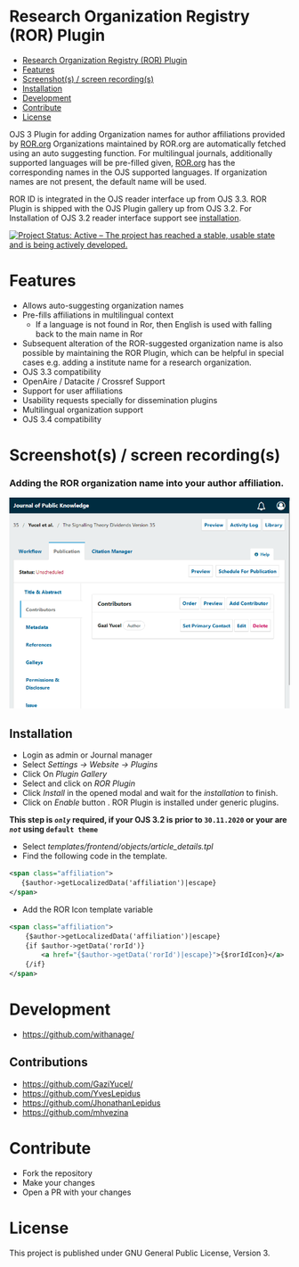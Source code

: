 # Research Organization Registry (ROR) Plugin

- [Research Organization Registry (ROR) Plugin](#research-organization-registry-ror-plugin)
- [Features](#features)
- [Screenshot(s) / screen recording(s)](#screenshots--screen-recordings)
- [Installation](#installation)
- [Development](#development)
- [Contribute](#contribute)
- [License](#license)

OJS 3 Plugin for adding Organization names for author affiliations provided by [ROR.org](https://ror.org/)
Organizations maintained by ROR.org are automatically fetched using an auto suggesting function.
For multilingual journals, additionally supported languages will be pre-filled given, [ROR.org](https://ror.org/) has the corresponding names in the OJS supported languages.
If organization names are not present, the default name will be used.

ROR ID is integrated in the OJS reader interface up from OJS 3.3.
ROR Plugin is shipped with the OJS Plugin gallery up from OJS 3.2. For Installation of OJS 3.2 reader interface support see [installation](#Installation).

[![Project Status: Active – The project has reached a stable, usable state and is being actively developed.](https://www.repostatus.org/badges/latest/active.svg)](https://www.repostatus.org/#active)

# Features

* Allows auto-suggesting organization names
* Pre-fills affiliations in multilingual context
  * If a language is not found in Ror, then English is used with falling back to the main name in Ror
* Subsequent alteration of the ROR-suggested organization name is also possible by maintaining the ROR Plugin,
  which can be helpful in special cases e.g. adding a institute name for a research organization.
* OJS 3.3 compatibility
* OpenAire / Datacite / Crossref Support
* Support for user affiliations
* Usability requests specially for dissemination plugins
* Multilingual organization support
* OJS 3.4 compatibility

# Screenshot(s) / screen recording(s)

### Adding the ROR organization name into your author affiliation.

![ror-lookup-and-preview](docs/ror-lookup-ojs-3-4-0.gif)

## Installation

* Login as admin or Journal manager
* Select _Settings -> Website -> Plugins_
* Click On _Plugin Gallery_
* Select and click on _ROR Plugin_
* Click _Install_ in the opened modal and wait for the _installation_ to finish.
* Click on _Enable_ button . ROR Plugin is installed under generic plugins.

**This step is _`only`_ required, if your OJS 3.2 is prior to `30.11.2020` or your are _`not`_ using `default theme`**

 * Select _templates/frontend/objects/article_details.tpl_
 * Find the following code in the template.
 ```xml
<span class="affiliation">
    {$author->getLocalizedData('affiliation')|escape}
</span>
```
* Add the ROR Icon template variable
```xml
<span class="affiliation">
    {$author->getLocalizedData('affiliation')|escape}
    {if $author->getData('rorId')}
        <a href="{$author->getData('rorId')|escape}">{$rorIdIcon}</a>
    {/if}
</span>
```

# Development
- https://github.com/withanage/

## Contributions
- https://github.com/GaziYucel/
- https://github.com/YvesLepidus
- https://github.com/JhonathanLepidus
- https://github.com/mhvezina

# Contribute

- Fork the repository
- Make your changes
- Open a PR with your changes

# License

This project is published under GNU General Public License, Version 3.

